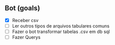 ## Bot (goals)
- [x] Receber csv
- [ ] Ler  outros tipos de arquivos tabulares  comuns
- [ ] Fazer o bot transformar tabelas .csv em db sql
- [ ] Fazer Querys 
